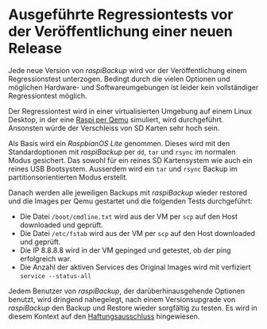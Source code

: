 # Ausgeführte Regressiontests vor der Veröffentlichung einer neuen Release

Jede neue Version von *raspiBackup* wird vor der Veröffentlichung einem
Regressionstest unterzogen. Bedingt durch die vielen Optionen und möglichen
Hardware- und Softwareumgebungen ist leider kein vollständiger Regressiontest
möglich.

Der Regressiontest wird in einer virtualisierten Umgebung auf einem Linux
Desktop, in der eine [Raspi per Qemu](https://linux-tips-and-tricks.de/de/raspberryd/22-wie-kann-man-raspberry-pi-unter-kvm-emulieren) simuliert, wird durchgeführt.
Ansonsten würde der Verschleiss von SD Karten sehr hoch sein.

Als Basis wird ein *RaspbianOS Lite* genommen.
Dieses wird mit den Standardoptionen mit *raspiBackup* per
`dd`, `tar` und `rsync` im normalen Modus gesichert. Das sowohl für ein reines SD
Kartensystem wie auch ein reines USB Bootsystem. Ausserdem wird ein `tar` und
`rsync` Backup im partitionsorientierten Modus erstellt.

Danach werden alle jeweiligen Backups mit *raspiBackup* wieder restored und die
Images per Qemu gestartet und die folgenden Tests durchgeführt:

  - Die Datei `/boot/cmdline.txt` wird aus der VM per `scp` auf den Host downloaded und geprüft.
  - Die Datei `/etc/fstab` wird aus der VM per `scp` auf den Host downloaded und geprüft.
  - Die IP 8.8.8.8 wird in der VM gepinged und getestet, ob der ping erfolgreich war.
  - Die Anzahl der aktiven Services des Original Images wird mit verfiziert `service --status-all`

Jedem Benutzer von *raspiBackup*, der darüberhinausgehende Optionen benutzt, wird
dringend nahegelegt, nach einem Versionsupgrade von *raspiBackup* den Backup und
Restore wieder sorgfältig zu testen. Es wird in diesem Kontext auf den
[Haftungsausschluss](main.md#haftungsausschluss) hingewiesen.


[.status]: rft
[.source]: https://www.linux-tips-and-tricks.de/de/raspibackupcategoried/509-raspibackup-ausgefuehrte-regressiontests
[.source]: https://www.linux-tips-and-tricks.de/en/raspibackupcategorye/510-raspibackup-regressiontests-executed

